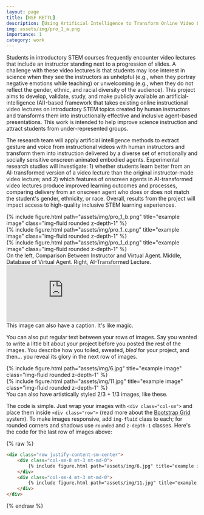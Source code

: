 ```yaml
---
layout: page
title: [NSF RETTL]
description: [Using Artificial Intelligence to Transform Online Video Lectures into Effective and Inclusive Agent-Based Presentations]
img: assets/img/pro_1_a.png
importance: 1
category: work
---
```


Students in introductory STEM courses frequently encounter video lectures that include an instructor standing next to a progression of slides. A challenge with these video lectures is that students may lose interest in science when they see the instructors as unhelpful (e.g., when they portray negative emotions while teaching) or unwelcoming (e.g., when they do not reflect the gender, ethnic, and racial diversity of the audience). This project aims to develop, validate, study, and make publicly available an artificial-intelligence (AI)-based framework that takes existing online instructional video lectures on introductory STEM topics created by human instructors and transforms them into instructionally effective and inclusive agent-based presentations. This work is intended to help improve science instruction and attract students from under-represented groups.

The research team will apply artificial intelligence methods to extract gesture and voice from instructional videos with human instructors and transform them into instruction delivered by a diverse set of emotionally and socially sensitive onscreen animated embodied agents. Experimental research studies will investigate: 1) whether students learn better from an AI-transformed version of a video lecture than the original instructor-made video lecture; and 2) which features of onscreen agents in AI-transformed video lectures produce improved learning outcomes and processes, comparing delivery from an onscreen agent who does or does not match the student's gender, ethnicity, or race. Overall, results from the project will impact access to high-quality inclusive STEM learning experiences.


<div class="row">
    <div class="col-sm mt-3 mt-md-0">
        {% include figure.html path="assets/img/pro_1_b.png" title="example image" class="img-fluid rounded z-depth-1" %}
    </div>
    <div class="col-sm mt-3 mt-md-0">
        {% include figure.html path="assets/img/pro_1_c.png" title="example image" class="img-fluid rounded z-depth-1" %}
    </div>
    <div class="col-sm mt-3 mt-md-0">
        {% include figure.html path="assets/img/pro_1_d.png" title="example image" class="img-fluid rounded z-depth-1" %}
    </div>
</div>
<div class="caption">
    On the left, Comparison Between Instructor and Virtual Agent. Middle, Database of Virtual Agent. Right, AI-Transformed Lecture.
</div>
<div class="row">
    <div class="containerframe">
	<iframe class="responsive-iframe" frameborder="" src="https://itch.io/embed-upload/7654651?color=333333" allowfullscreen=""></iframe>
    </div>
</div>
<div class="caption">
    This image can also have a caption. It's like magic.
</div>

You can also put regular text between your rows of images.
Say you wanted to write a little bit about your project before you posted the rest of the images.
You describe how you toiled, sweated, *bled* for your project, and then... you reveal its glory in the next row of images.


<div class="row justify-content-sm-center">
    <div class="col-sm-8 mt-3 mt-md-0">
        {% include figure.html path="assets/img/6.jpg" title="example image" class="img-fluid rounded z-depth-1" %}
    </div>
    <div class="col-sm-4 mt-3 mt-md-0">
        {% include figure.html path="assets/img/11.jpg" title="example image" class="img-fluid rounded z-depth-1" %}
    </div>
</div>
<div class="caption">
    You can also have artistically styled 2/3 + 1/3 images, like these.
</div>


The code is simple.
Just wrap your images with `<div class="col-sm">` and place them inside `<div class="row">` (read more about the <a href="https://getbootstrap.com/docs/4.4/layout/grid/">Bootstrap Grid</a> system).
To make images responsive, add `img-fluid` class to each; for rounded corners and shadows use `rounded` and `z-depth-1` classes.
Here's the code for the last row of images above:

{% raw %}
```html
<div class="row justify-content-sm-center">
    <div class="col-sm-8 mt-3 mt-md-0">
        {% include figure.html path="assets/img/6.jpg" title="example image" class="img-fluid rounded z-depth-1" %}
    </div>
    <div class="col-sm-4 mt-3 mt-md-0">
        {% include figure.html path="assets/img/11.jpg" title="example image" class="img-fluid rounded z-depth-1" %}
    </div>
</div>
```
{% endraw %}
